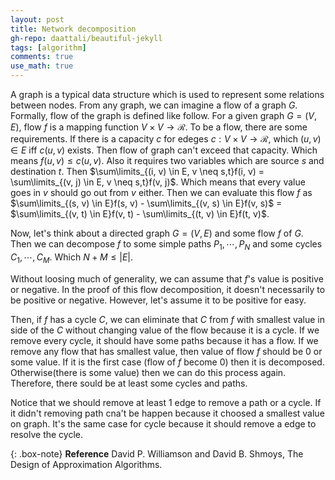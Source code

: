 ```yaml
---
layout: post
title: Network decomposition
gh-repo: daattali/beautiful-jekyll
tags: [algorithm]
comments: true
use_math: true
---
```


A graph is a typical data structure which is used to represent some relations between nodes.
From any graph, we can imagine a flow of a graph $G$.
Formally, flow of the graph is defined like follow.
For a given graph $G= (V, E)$, flow $f$ is a mapping function $V \times V \rightarrow \mathcal{R}$.
To be a flow, there are some requirements.
If there is a capacity $c$ for edeges $c : V \times V \rightarrow \mathcal{R}$, which $(u,v) \in E$ iff $c(u,v)$ exists.
Then flow of graph can't exceed that capacity.
Which means $f(u,v) \le c(u, v)$.
Also it requires two variables which are source $s$ and destination $t$.
Then $\sum\limits_{(i, v) \in E, v \neq s,t}f(i, v) = \sum\limits_{(v, j) \in E, v \neq s,t}f(v, j)$.
Which means that every value goes in $v$ should go out from $v$ either.
Then we can evaluate this flow $f$ as $\sum\limits_{(s, v) \in E}f(s, v) - \sum\limits_{(v, s) \in E}f(v, s)$ $=$ $\sum\limits_{(v, t) \in E}f(v, t) - \sum\limits_{(t, v) \in E}f(t, v)$.

Now, let's think about a directed graph $G = (V,E)$ and some flow $f$ of $G$.
Then we can decompose $f$ to some simple paths $P_1, \cdots, P_N$ and some cycles $C_1, \cdots, C_M$.
Which $N + M \le |E|$.

Without loosing much of generality, we can assume that $f$'s value is positive or negative.
In the proof of this flow decomposition, it doesn't necessarily to be positive or negative.
However, let's assume it to be positive for easy.

Then, if $f$ has a cycle $C$, we can eliminate that $C$ from $f$ with smallest value in side of the $C$  without changing value of the flow because it is a cycle.
If we remove every cycle, it should have some paths because it has a flow.
If we remove any flow that has smallest value, then value of flow $f$ should be 0 or some value.
If it is the first case (flow of $f$ become 0) then it is decomposed.
Otherwise(there is some value) then we can do this process again.
Therefore, there sould be at least some cycles and paths.

Notice that we should remove at least 1 edge to remove a path or a cycle.
If it didn't removing path cna't be happen because it choosed a smallest value on graph.
It's the same case for cycle because it should remove a edge to resolve the cycle.

{: .box-note}
**Reference** David P. Williamson and David B. Shmoys, The Design of Approximation Algorithms.